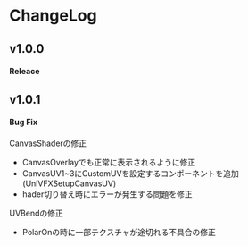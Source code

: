 # ChangeLog
## v1.0.0
#### Releace

## v1.0.1
#### Bug Fix
CanvasShaderの修正
- CanvasOverlayでも正常に表示されるように修正
- CanvasUV1~3にCustomUVを設定するコンポーネントを追加 (UniVFXSetupCanvasUV)
- hader切り替え時にエラーが発生する問題を修正

UVBendの修正
- PolarOnの時に一部テクスチャが途切れる不具合の修正
